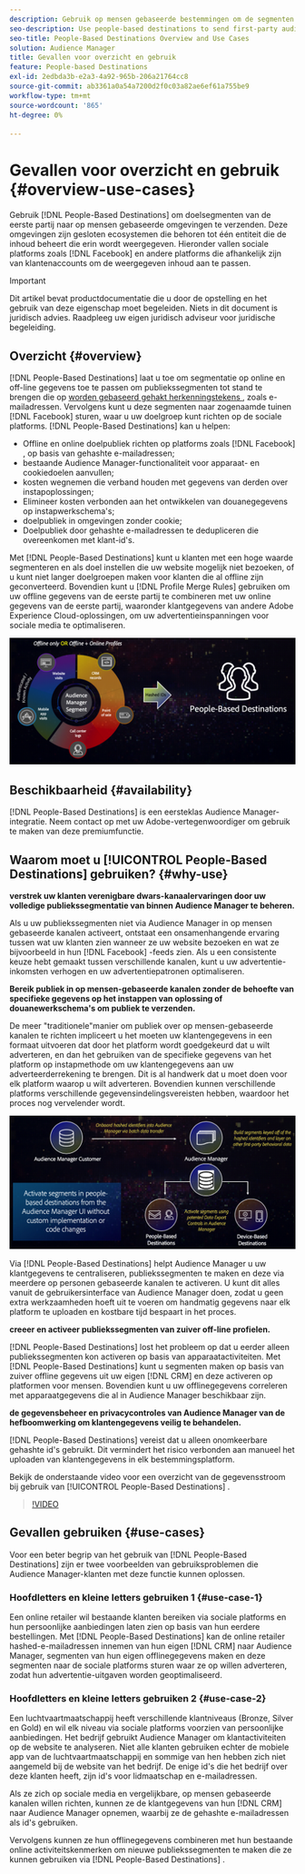 ```yaml
---
description: Gebruik op mensen gebaseerde bestemmingen om de segmenten van het eerste-partijpubliek naar op mensen-gebaseerde milieu's te verzenden. Deze omgevingen zijn gesloten ecosystemen die behoren tot één entiteit die de inhoud beheert die erin wordt weergegeven. Hieronder vallen sociale platforms zoals Facebook en andere platforms die afhankelijk zijn van klantenaccounts om de weergegeven inhoud aan te passen.
seo-description: Use people-based destinations to send first-party audience segments to people-based environments. These environments are closed ecosystems belonging to one entity that controls the content that is being displayed within it. They include social platforms such as Facebook, and other platforms that rely on customer accounts to personalize the displayed content.
seo-title: People-Based Destinations Overview and Use Cases
solution: Audience Manager
title: Gevallen voor overzicht en gebruik
feature: People-based Destinations
exl-id: 2edbda3b-e2a3-4a92-965b-206a21764cc8
source-git-commit: ab3361a0a54a7200d2f0c03a82ae6ef61a755be9
workflow-type: tm+mt
source-wordcount: '865'
ht-degree: 0%

---
```


# Gevallen voor overzicht en gebruik {#overview-use-cases}

Gebruik [!DNL People-Based Destinations] om doelsegmenten van de eerste partij naar op mensen gebaseerde omgevingen te verzenden. Deze omgevingen zijn gesloten ecosystemen die behoren tot één entiteit die de inhoud beheert die erin wordt weergegeven. Hieronder vallen sociale platforms zoals [!DNL Facebook] en andere platforms die afhankelijk zijn van klantenaccounts om de weergegeven inhoud aan te passen.

>[!IMPORTANT]
>Dit artikel bevat productdocumentatie die u door de opstelling en het gebruik van deze eigenschap moet begeleiden. Niets in dit document is juridisch advies. Raadpleeg uw eigen juridisch adviseur voor juridische begeleiding.

## Overzicht {#overview}

[!DNL People-Based Destinations] laat u toe om segmentatie op online en off-line gegevens toe te passen om publiekssegmenten tot stand te brengen die op [ worden gebaseerd gehakt herkenningstekens ](people-based-destinations-prerequisites.md#hashing-requirements), zoals e-mailadressen. Vervolgens kunt u deze segmenten naar zogenaamde tuinen [!DNL Facebook] sturen, waar u uw doelgroep kunt richten op de sociale platforms. [!DNL People-Based Destinations] kan u helpen:

* Offline en online doelpubliek richten op platforms zoals [!DNL Facebook] , op basis van gehashte e-mailadressen;
* bestaande Audience Manager-functionaliteit voor apparaat- en cookiedoelen aanvullen;
* kosten wegnemen die verband houden met gegevens van derden over instapoplossingen;
* Elimineer kosten verbonden aan het ontwikkelen van douanegegevens op instapwerkschema&#39;s;
* doelpubliek in omgevingen zonder cookie;
* Doelpubliek door gehashte e-mailadressen te dedupliceren die overeenkomen met klant-id&#39;s.

Met [!DNL People-Based Destinations] kunt u klanten met een hoge waarde segmenteren en als doel instellen die uw website mogelijk niet bezoeken, of u kunt niet langer doelgroepen maken voor klanten die al offline zijn geconverteerd. Bovendien kunt u [!DNL Profile Merge Rules] gebruiken om uw offline gegevens van de eerste partij te combineren met uw online gegevens van de eerste partij, waaronder klantgegevens van andere Adobe Experience Cloud-oplossingen, om uw advertentieinspanningen voor sociale media te optimaliseren.

![ pbd-overzicht ](assets/pbd-overview.png)

## Beschikbaarheid {#availability}

[!DNL People-Based Destinations] is een eersteklas Audience Manager-integratie. Neem contact op met uw Adobe-vertegenwoordiger om gebruik te maken van deze premiumfunctie.

## Waarom moet u [!UICONTROL People-Based Destinations] gebruiken? {#why-use}

**verstrek uw klanten verenigbare dwars-kanaalervaringen door uw volledige publiekssegmentatie van binnen Audience Manager te beheren.**

Als u uw publiekssegmenten niet via Audience Manager in op mensen gebaseerde kanalen activeert, ontstaat een onsamenhangende ervaring tussen wat uw klanten zien wanneer ze uw website bezoeken en wat ze bijvoorbeeld in hun [!DNL Facebook] -feeds zien. Als u een consistente keuze hebt gemaakt tussen verschillende kanalen, kunt u uw advertentie-inkomsten verhogen en uw advertentiepatronen optimaliseren.

**Bereik publiek in op mensen-gebaseerde kanalen zonder de behoefte van specifieke gegevens op het instappen van oplossing of douanewerkschema&#39;s om publiek te verzenden.**

De meer &quot;traditionele&quot;manier om publiek over op mensen-gebaseerde kanalen te richten impliceert u het moeten uw klantengegevens in een formaat uitvoeren dat door het platform wordt goedgekeurd dat u wilt adverteren, en dan het gebruiken van de specifieke gegevens van het platform op instapmethode om uw klantengegevens aan uw adverteerderrekening te brengen. Dit is al handwerk dat u moet doen voor elk platform waarop u wilt adverteren. Bovendien kunnen verschillende platforms verschillende gegevensindelingsvereisten hebben, waardoor het proces nog vervelender wordt.

![ pbd-overzicht ](assets/pbd-diagram.png)

Via [!DNL People-Based Destinations] helpt Audience Manager u uw klantgegevens te centraliseren, publiekssegmenten te maken en deze via meerdere op personen gebaseerde kanalen te activeren. U kunt dit alles vanuit de gebruikersinterface van Audience Manager doen, zodat u geen extra werkzaamheden hoeft uit te voeren om handmatig gegevens naar elk platform te uploaden en kostbare tijd bespaart in het proces.

**creeer en activeer publiekssegmenten van zuiver off-line profielen.**

[!DNL People-Based Destinations] lost het probleem op dat u eerder alleen publiekssegmenten kon activeren op basis van apparaatactiviteiten. Met [!DNL People-Based Destinations] kunt u segmenten maken op basis van zuiver offline gegevens uit uw eigen [!DNL CRM] en deze activeren op platformen voor mensen. Bovendien kunt u uw offlinegegevens correleren met apparaatgegevens die al in Audience Manager beschikbaar zijn.

**de gegevensbeheer en privacycontroles van Audience Manager van de hefboomwerking om klantengegevens veilig te behandelen.**

[!DNL People-Based Destinations] vereist dat u alleen onomkeerbare gehashte id&#39;s gebruikt. Dit vermindert het risico verbonden aan manueel het uploaden van klantengegevens in elk bestemmingsplatform.

Bekijk de onderstaande video voor een overzicht van de gegevensstroom bij gebruik van [!UICONTROL People-Based Destinations] .

>[!VIDEO](https://video.tv.adobe.com/v/28968/)

## Gevallen gebruiken {#use-cases}

Voor een beter begrip van het gebruik van [!DNL People-Based Destinations] zijn er twee voorbeelden van gebruiksproblemen die Audience Manager-klanten met deze functie kunnen oplossen.

### Hoofdletters en kleine letters gebruiken 1 {#use-case-1}

Een online retailer wil bestaande klanten bereiken via sociale platforms en hun persoonlijke aanbiedingen laten zien op basis van hun eerdere bestellingen. Met [!DNL People-Based Destinations] kan de online retailer hashed-e-mailadressen innemen van hun eigen [!DNL CRM] naar Audience Manager, segmenten van hun eigen offlinegegevens maken en deze segmenten naar de sociale platforms sturen waar ze op willen adverteren, zodat hun advertentie-uitgaven worden geoptimaliseerd.

### Hoofdletters en kleine letters gebruiken 2 {#use-case-2}

Een luchtvaartmaatschappij heeft verschillende klantniveaus (Bronze, Silver en Gold) en wil elk niveau via sociale platforms voorzien van persoonlijke aanbiedingen. Het bedrijf gebruikt Audience Manager om klantactiviteiten op de website te analyseren. Niet alle klanten gebruiken echter de mobiele app van de luchtvaartmaatschappij en sommige van hen hebben zich niet aangemeld bij de website van het bedrijf. De enige id&#39;s die het bedrijf over deze klanten heeft, zijn id&#39;s voor lidmaatschap en e-mailadressen.

Als ze zich op sociale media en vergelijkbare, op mensen gebaseerde kanalen willen richten, kunnen ze de klantgegevens van hun [!DNL CRM] naar Audience Manager opnemen, waarbij ze de gehashte e-mailadressen als id&#39;s gebruiken.

Vervolgens kunnen ze hun offlinegegevens combineren met hun bestaande online activiteitskenmerken om nieuwe publiekssegmenten te maken die ze kunnen gebruiken via [!DNL People-Based Destinations] .
